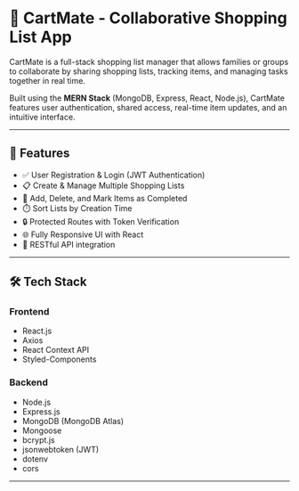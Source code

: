 # 🛒 CartMate - Collaborative Shopping List App

CartMate is a full-stack shopping list manager that allows families or groups to collaborate by sharing shopping lists, tracking items, and managing tasks together in real time.

Built using the **MERN Stack** (MongoDB, Express, React, Node.js), CartMate features user authentication, shared access, real-time item updates, and an intuitive interface.

---

## 🚀 Features

- ✅ User Registration & Login (JWT Authentication)
- 📋 Create & Manage Multiple Shopping Lists
- 📝 Add, Delete, and Mark Items as Completed
- ⏱️ Sort Lists by Creation Time
- 🔒 Protected Routes with Token Verification
- 🌐 Fully Responsive UI with React
- 📡 RESTful API integration

---

## 🛠️ Tech Stack

### Frontend
- React.js
- Axios
- React Context API
- Styled-Components

### Backend
- Node.js
- Express.js
- MongoDB (MongoDB Atlas)
- Mongoose
- bcrypt.js
- jsonwebtoken (JWT)
- dotenv
- cors

---
